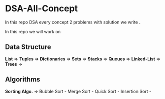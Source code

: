 # DSA-All-Concept
In this repo DSA every concept 2 problems with solution we write .  

In this repo we will work on
## Data Structure 
**List** => 
**Tuples** =>
**Dictionaries** =>
**Sets** =>
**Stacks** =>
**Queues** =>
**Linked-List** =>
**Trees** =>

## Algorithms 
**Sorting Algo.** =>
Bubble Sort -
Merge Sort -
Quick Sort -
Insertion Sort -
